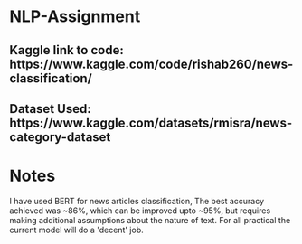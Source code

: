 # NLP-Assignment
<h2>Kaggle link to code: https://www.kaggle.com/code/rishab260/news-classification/ </h2>
<h2> Dataset Used: https://www.kaggle.com/datasets/rmisra/news-category-dataset </h2>

<h1>Notes </h1>
I have used BERT for news articles classification, The best accuracy achieved was ~86%, which can be improved upto ~95%, but requires making additional assumptions about the
nature of text. For all practical the current model will do a 'decent' job.
